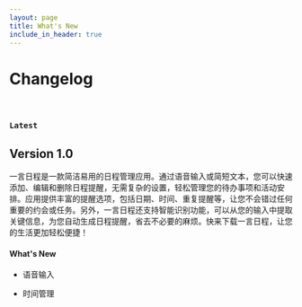 ```yaml
---
layout: page
title: What's New
include_in_header: true
---
```


# Changelog
<br>

### `Latest`
## **Version 1.0**
一言日程是一款简洁易用的日程管理应用。通过语音输入或简短文本，您可以快速添加、编辑和删除日程提醒，无需复杂的设置，轻松管理您的待办事项和活动安排。应用提供丰富的提醒选项，包括日期、时间、重复提醒等，让您不会错过任何重要的约会或任务。另外，一言日程还支持智能识别功能，可以从您的输入中提取关键信息，为您自动生成日程提醒，省去不必要的麻烦。快来下载一言日程，让您的生活更加轻松便捷！

#### What's New
- 语音输入

- 时间管理

<br>
